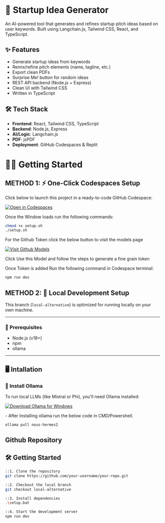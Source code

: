 # 🚀 Startup Idea Generator

An AI-powered tool that generates and refines startup pitch ideas based on user keywords. Built using Langchain.js, Tailwind CSS, React, and TypeScript.

## ✨ Features

- Generate startup ideas from keywords
- Remix/refine pitch elements (name, tagline, etc.)
- Export clean PDFs
- Surprise Me! button for random ideas
- REST API backend (Node.js + Express)
- Clean UI with Tailwind CSS
- Written in TypeScript

## 🛠 Tech Stack

- **Frontend**: React, Tailwind CSS, TypeScript
- **Backend**: Node.js, Express
- **AI/Logic**: Langchain.js
- **PDF**: jsPDF
- **Deployment**: GitHub Codespaces & Replit
#
# 🧑‍💻 Getting Started


## METHOD 1:  ⚡ One-Click Codespaces Setup

Click below to launch this project in a ready-to-code GitHub Codespace:

[![Open in Codespaces](https://github.com/codespaces/badge.svg)](https://github.com/codespaces/new?repo=Anushdcosta/startup-pitcher&ref=main)

Once the Window loads run the following commands:

```bash
chmod +x setup.sh
./setup.sh
```
For the Github Token click the below button to visit the models page
<p align="left">
  <a href="https://github.com/marketplace/models/azure-openai/gpt-4-1-mini" target="_blank">
    <img src="https://img.shields.io/badge/Visit%20Github-OpenAI 4.1 mini-blue?style=for-the-badge" alt="Visit Github Models">
  </a>
</p>
Click Use this Model and follow the steps to generate a fine grain token

Once Token is added Run the following command in Codespace terminal:
```bash
npm run dev
```

## METHOD 2: 🧪 Local Development Setup

This branch (`local-alternative`) is optimized for running locally on your own machine.

---

### 🔧 Prerequisites

- Node.js (v18+)
- npm
- ollama

---

## 🖥 Intallation

### 🧰 Install Ollama

To run local LLMs (like Mistral or Phi), you'll need Ollama installed:

<p align="left">
  <a href="https://ollama.com/download/windows" target="_blank">
    <img src="https://img.shields.io/badge/Download%20Ollama-Windows-blue?style=for-the-badge&logo=windows" alt="Download Ollama for Windows">
  </a>
</p>
 - After Installing ollama run the below code in CMD/Powershell.

```bash
ollama pull nous-hermes2
```
## Github Repository

## 🛠️ Getting Started

```bash
::1. Clone the repository
git clone https://github.com/your-username/your-repo.git

::2. Checkout the local branch
git checkout local-alternative

::3. Install dependencies
.\setup.bat

::4. Start the development server
npm run dev
```
